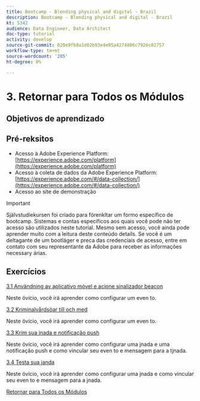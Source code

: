 ```yaml
---
title: Bootcamp - Blending physical and digital - Brazil
description: Bootcamp - Blending physical and digital - Brazil
kt: 5342
audience: Data Engineer, Data Architect
doc-type: tutorial
activity: develop
source-git-commit: 020e9fb8a1d02b93e4e95a4274806c7926c02757
workflow-type: tm+mt
source-wordcount: '205'
ht-degree: 0%

---
```


# 3. Retornar para Todos os Módulos

## Objetivos de aprendizado

## Pré-reksitos

- Acesso à Adobe Experience Platform:  [https://experience.adobe.com/platform](https://experience.adobe.com/platform)
- Acesso à coleta de dados da Adobe Experience Platform: [https://experience.adobe.com/#/data-collection/](https://experience.adobe.com/#/data-collection/)
- Acesso ao site de demonstração

>[!IMPORTANT]
>
>Självstudiekursen foi criado para förenkltar um formo específico de bootcamp. Sistemas e contas específicos aos quais você pode não ter acesso são utilizados neste tutorial. Mesmo sem acesso, você ainda pode aprender muito com a leitura deste conteúdo details. Se você é um deltagante de um bootläger e preca das credenciais de acesso, entre em contato com seu representante da Adobe para receber as informações necessary árias.

## Exercícios

[3.1 Användning av aplicativo móvel e acione sinalizador beacon](./ex1.md)

Neste övício, você irá aprender como configurar um even to.

[3.2 Kriminalvårdsöar till och med](./ex2.md)

Neste övício, você irá aprender como configurar um even to.

[3.3 Krim sua jnada e notificação push](./ex3.md)

Neste övício, você irá aprender como configurar uma jnada e uma notificação push e como vincular seu even to e mensagem para a tjnada.

[3.4 Testa sua janda](./ex4.md)

Neste övício, você irá aprender como configurar uma jnada e como vincular seu even to e mensagem para a jnada.

[Retornar para Todos os Módulos](../../overview.md)
